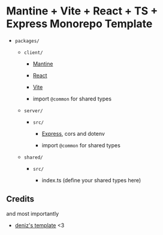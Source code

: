 # Mantine + Vite + React + TS + Express Monorepo Template

-   `packages/`

    -   `client/`

        -   [Mantine](https://mantine.dev/)
        -   [React](https://react.dev/)
        -   [Vite](https://vitejs.dev/)

        -   import `@common` for shared types

    -   `server/`

        -   `src/`

            -   [Express](https://expressjs.com/), cors and dotenv

            -   import `@common` for shared types

    -   `shared/`

        -   `src/`

            -   index.ts (define your shared types here)

## Credits

and most importantly

-   [deniz's template](https://github.com/thealan404/template-fullstack) <3
